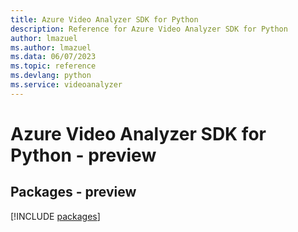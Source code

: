 ```yaml
---
title: Azure Video Analyzer SDK for Python
description: Reference for Azure Video Analyzer SDK for Python
author: lmazuel
ms.author: lmazuel
ms.data: 06/07/2023
ms.topic: reference
ms.devlang: python
ms.service: videoanalyzer
---
```

# Azure Video Analyzer SDK for Python - preview
## Packages - preview
[!INCLUDE [packages](video-analyzer-index.md)]
